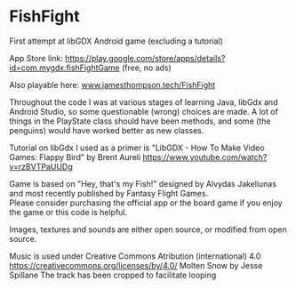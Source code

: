 # FishFight
First attempt at libGDX Android game (excluding a tutorial)

App Store link: https://play.google.com/store/apps/details?id=com.mygdx.fishFightGame 
(free, no ads)

Also playable here: www.jamesthompson.tech/FishFight

Throughout the code I was at various stages of learning Java, libGdx and Android Studio, so some questionable (wrong) choices are made. 
A lot of things in the PlayState class should have been methods, and some (the penguins) would have worked better as new classes. 

Tutorial on libGdx I used as a primer is "LibGDX - How To Make Video Games: Flappy Bird" by Brent Aureli
https://www.youtube.com/watch?v=rzBVTPaUUDg

Game is based on "Hey, that's my Fish!" designed by Alvydas Jakeliunas and most recently published by Fantasy Flight Games.  
Please consider purchasing the official app or the board game if you enjoy the game or this code is helpful. 

Images, textures and sounds are either open source, or modified from open source.

Music is used under Creative Commons Atribution (international) 4.0 https://creativecommons.org/licenses/by/4.0/ 
Molten Snow by Jesse Spillane
The track has been cropped to facilitate looping
